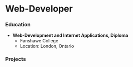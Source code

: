 # Web-Developer

### Education
- **Web-Development and Internet Applications, Diploma**
  - Fanshawe College
  - Location: London, Ontario



### Projects





